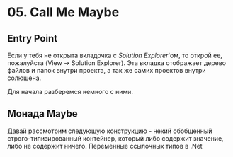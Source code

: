 # 05. Call Me Maybe

## Entry Point

Если у тебя не открыта вкладочка с _Solution Explorer_'ом, то открой ее, пожалуйста (View -> Solution Explorer).
Эта вкладка отображает дерево файлов и папок внутри проекта, а так же самих проектов внутри солюшена.

Для начала разберемся немного с ними.

## Монада Maybe

Давай рассмотрим следующую конструкцию - некий обобщенный строго-типизированный контейнер, который либо содержит значение, либо не содержит ничего. Переменные ссылочных типов в .Net 
